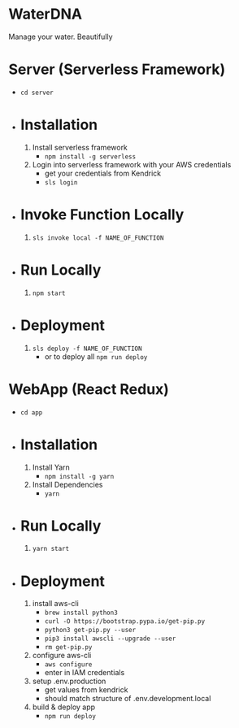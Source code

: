 # WaterDNA
Manage your water. Beautifully


# Server (Serverless Framework)

- `cd server`

- # Installation
	1) Install serverless framework
		- `npm install -g serverless`
	2) Login into serverless framework with your AWS credentials
		- get your credentials from Kendrick
		- `sls login`

- # Invoke Function Locally
	1) `sls invoke local -f NAME_OF_FUNCTION`

- # Run Locally
	1) `npm start`

- # Deployment
	1) `sls deploy -f NAME_OF_FUNCTION`
		- or to deploy all `npm run deploy`



# WebApp (React Redux)

- `cd app`

- # Installation
	1) Install Yarn
		- `npm install -g yarn`
	2) Install Dependencies
		- `yarn`

- # Run Locally
	1) `yarn start`

- # Deployment
	1) install aws-cli
		- `brew install python3`
		- `curl -O https://bootstrap.pypa.io/get-pip.py`
		- `python3 get-pip.py --user`
		- `pip3 install awscli --upgrade --user`
		- `rm get-pip.py`
	2) configure aws-cli
		- `aws configure`
		- enter in IAM credentials
	3) setup .env.production
		- get values from kendrick
		- should match structure of .env.development.local
	3) build & deploy app
		- `npm run deploy`
